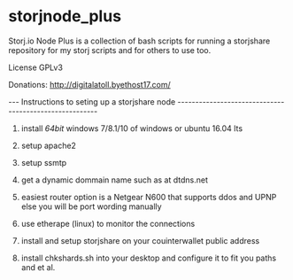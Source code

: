 # storjnode_plus
Storj.io Node Plus is a collection of bash scripts for running a storjshare repository for my storj scripts 
and for others to use too. 

License GPLv3 

Donations: http://digitalatoll.byethost17.com/

--- Instructions to seting up a storjshare node  -------------------------------------------------------

1) install _64bit_ windows 7/8.1/10 of windows or ubuntu 16.04 lts 

2) setup apache2 

3) setup ssmtp 

4) get a dynamic dommain name such as at dtdns.net 

5) easiest router option is a Netgear N600 that supports ddos and UPNP else you will be port wording manually 

6) use etherape (linux) to monitor the connections 

7) install and setup storjshare on your couinterwallet public address 

8) install chkshards.sh into your desktop and configure it to fit you paths and et al.
